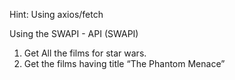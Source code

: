 Hint: Using axios/fetch

Using the SWAPI  - API (SWAPI)
1. Get All the films for star wars.
2. Get the films having title “The Phantom Menace”
